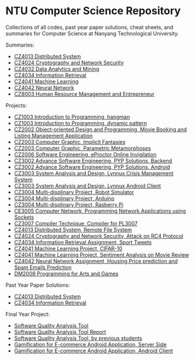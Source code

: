# NTU Computer Science Repository

Collections of all codes, past year paper solutions, cheat sheets, and summaries for Computer Science at Nanyang Technological University.

Summaries:

- [CZ4013 Distributed System](https://github.com/Andyccs/CZ4013-distributed-system-summary)
- [CZ4024 Cryptography and Network Security](https://github.com/Andyccs/ntucs-repo/blob/master/CZ4024/CZ4024CheatSheet.docx)
- [CZ4032 Data Analytics and Mining](https://github.com/Andyccs/data-mining-summary)
- [CZ4034 Information Retrieval](https://github.com/Andyccs/CZ4034-information-retrieval-summary)
- [CZ4041 Machine Learning](https://github.com/Andyccs/CZ4041-machine-learning-summary)
- [CZ4042 Neural Network](https://github.com/Andyccs/neural-network-summary)
- [CZ8003 Human Resource Management and Entrepreneur](https://github.com/Andyccs/ntucs-repo/blob/master/CZ8003/HRMSummary.md)

Projects:

- [CZ1003 Introduction to Programming, hangman](https://github.com/Andyccs/ntucs-repo/blob/master/CZ1003/hangman.py)
- [CZ1003 Introduction to Programming, dynamic pattern](https://github.com/Andyccs/ntucs-repo/blob/master/CZ1003/dynamic_pattern.py)
- [CZ2002 Object-oriented Design and Programming, Movie Booking and Listing Management Application](https://github.com/Andyccs/CZ2002-moblima)
- [CZ2003 Computer Graphic, Implicit Fantasies](https://github.com/Andyccs/ntucs-repo/tree/master/CZ2003/Assignment1.wrl)
- [CZ2003 Computer Graphic, Parametric Metamorphoses](https://github.com/Andyccs/ntucs-repo/tree/master/CZ2003/Assignment2.wrl)
- [CZ2006 Software Engineering, eProctor Online Invigilation](https://github.com/Andyccs/cz2002-eproctor)
- [CZ3002 Advance Software Engineering, PYP Solutions, Backend](https://github.com/Andyccs/PYP_Cloud)
- [CZ3002 Advance Software Engineering, PYP Solutions, Android](https://github.com/Andyccs/PYP_Android)
- [CZ3003 System Analysis and Design, Lynnux Crisis Management System](https://github.com/soelynn/LynnuxCMS)
- [CZ3003 System Analysis and Design, Lynnux Android Client](https://github.com/soelynn/LynnuxFOS_Android)
- [CZ3004 Multi-displinary Project, Robot Simulator](https://github.com/imdreamrunner/RobotSimulator)
- [CZ3004 Multi-displinary Project, Arduino](https://github.com/Andyccs/MDP_Arduino)
- [CZ3004 Multi-displinary Project, Rasberry Pi](https://github.com/Andyccs/rpicomm)
- [CE3005 Computer Network, Programming Network Applications using Sockets](https://github.com/Andyccs/rfc865udp)
- [CZ3007 Compiler Technique, Compiler for PL3007](https://github.com/Andyccs/PL3007Compiler)
- [CZ4013 Distributed System, Remote File System](https://github.com/cly753/CX4013-Remote-File-System)
- [CZ4024 Cryptography and Network Security, Attack on RC4 Protocol](https://github.com/Andyccs/CZ4024AttackRC4)
- [CZ4034 Information Retrieval Assignment, Sport Tweets](https://github.com/Andyccs/sport-news-retrieval)
- [CZ4041 Machine Learning Project, CIFAR-10](https://github.com/Andyccs/cifar10)
- [CZ4041 Machine Learning Project, Sentiment Analysis on Movie Review](https://github.com/soelynn/SAM)
- [CZ4042 Neural Network Assignment, Housing Price prediction and Spam Emails Prediction](https://github.com/Andyccs/Neural-Network-Assignment)
- [DM2008 Programming for Arts and Games](https://github.com/Andyccs/Programming-for-Art-and-Games)

Past Year Paper Solutions:

- [CZ4013 Distributed System](https://github.com/Andyccs/ntucs-pyp)
- [CZ4034 Information Retrieval](https://github.com/Andyccs/ntucs-pyp)

Final Year Project:

- [Software Quality Analysis Tool](https://github.com/Andyccs/sqat)
- [Software Quality Analysis Tool Report](https://github.com/Andyccs/sqat-report)
- [Software Quality Analysis Tool, by previous students](https://github.com/Andyccs/sqat-archived)
- [Gamification for E-commerce Android Application, Server Side](https://github.com/Andyccs/nwk_mall)
- [Gamification for E-commerce Android Application, Android Client](https://github.com/Andyccs/nwk_android)

